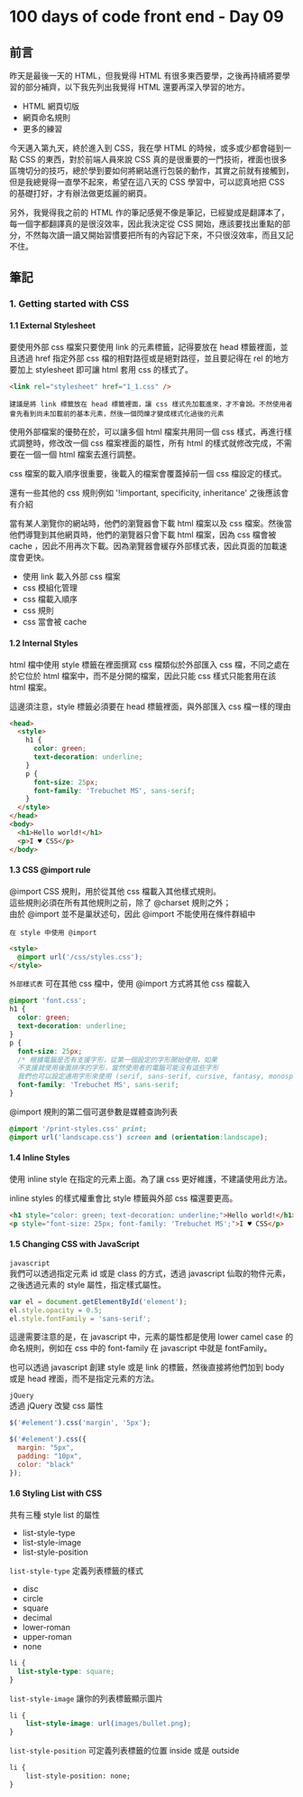 # 100 days of code front end - Day 09

## 前言
昨天是最後一天的 HTML，但我覺得 HTML 有很多東西要學，之後再持續將要學習的部分補齊，以下我先列出我覺得 HTML 還要再深入學習的地方。
- HTML 網頁切版
- 網頁命名規則
- 更多的練習

今天邁入第九天，終於進入到 CSS，我在學 HTML 的時候，或多或少都會碰到一點 CSS 的東西，對於前端人員來說 CSS 真的是很重要的一門技術，裡面也很多區塊切分的技巧，總於學到要如何將網站進行包裝的動作，其實之前就有接觸到，但是我總覺得一直學不起來，希望在這八天的 CSS 學習中，可以認真地把 CSS 的基礎打好，才有辦法做更炫麗的網頁。

另外，我覺得我之前的 HTML 作的筆記感覺不像是筆記，已經變成是翻譯本了，每一個字都翻譯真的是很沒效率，因此我決定從 CSS 開始，應該要找出重點的部分，不然每次讀一讀又開始習慣要把所有的內容記下來，不只很沒效率，而且又記不住。

## 筆記
### 1. Getting started with CSS
#### 1.1 External Stylesheet
要使用外部 css 檔案只要使用 link 的元素標籤，記得要放在 head 標籤裡面，並且透過 href 指定外部 css 檔的相對路徑或是絕對路徑，並且要記得在 rel 的地方要加上 stylesheet 即可讓 html 套用 css 的樣式了。

```html
<link rel="stylesheet" href="1_1.css" />
```

`建議是將 link 標籤放在 head 標籤裡面，讓 css 樣式先加載進來，才不會說。不然使用者會先看到尚未加載前的基本元素，然後一個閃爍才變成樣式化過後的元素`

使用外部檔案的優勢在於，可以讓多個 html 檔案共用同一個 css 樣式，再進行樣式調整時，修改改一個 css 檔案裡面的屬性，所有 html 的樣式就修改完成，不需要在一個一個 html 檔案去進行調整。

css 檔案的載入順序很重要，後載入的檔案會覆蓋掉前一個 css 檔設定的樣式。

還有一些其他的 css 規則例如 '!important, specificity, inheritance' 之後應該會有介紹

當有某人瀏覽你的網站時，他們的瀏覽器會下載 html 檔案以及 css 檔案。然後當他們導覽到其他網頁時，他們的瀏覽器只會下載 html 檔案，因為 css 檔會被 cache ，因此不用再次下載。因為瀏覽器會緩存外部樣式表，因此頁面的加載速度會更快。

- 使用 link 載入外部 css 檔案
- css 模組化管理
- css 檔載入順序
- css 規則
- css 當會被 cache 

#### 1.2 Internal Styles
html 檔中使用 style 標籤在裡面撰寫 css 檔類似於外部匯入 css 檔，不同之處在於它位於 html 檔案中，而不是分開的檔案，因此只能 css 樣式只能套用在該 html 檔案。

這邊須注意，style 標籤必須要在 head 標籤裡面，與外部匯入 css 檔一樣的理由

```html
<head>
  <style>
    h1 {
      color: green;
      text-decoration: underline;
    }
    p {
      font-size: 25px;
      font-family: 'Trebuchet MS', sans-serif;
    }
  </style>
</head>
<body>
  <h1>Hello world!</h1>
  <p>I ♥ CSS</p>
</body>
```

#### 1.3 CSS @import rule
@import CSS 規則，用於從其他 css 檔載入其他樣式規則。  
這些規則必須在所有其他規則之前，除了 @charset 規則之外；  
由於 @import 並不是巢狀述句，因此 @import 不能使用在條件群組中

`在 style 中使用 @import`
```html
<style>
  @import url('/css/styles.css');
</style>
```

`外部樣式表`
可在其他 css 檔中，使用 @import 方式將其他 css 檔載入

```css
@import 'font.css';
h1 {
  color: green;
  text-decoration: underline;
}
p {
  font-size: 25px;
  /* 根據電腦是否有支援字形，從第一個設定的字形開始使用，如果
  不支援就使用後面排序的字形，當然使用者的電腦可能沒有這些字形
  我們也可以設定通用字形來使用 (serif, sans-serif, cursive, fantasy, monospace) 五種通用字形*/
  font-family: 'Trebuchet MS', sans-serif;
}
```
@import 規則的第二個可選參數是媒體查詢列表
```css
@import '/print-styles.css' print;
@import url('landscape.css') screen and (orientation:landscape);
```

#### 1.4 Inline Styles
使用 inline style 在指定的元素上面。為了讓 css 更好維護，不建議使用此方法。

inline styles 的樣式權重會比 style 標籤與外部 css 檔還要更高。

```html
<h1 style="color: green; text-decoration: underline;">Hello world!</h1>
<p style="font-size: 25px; font-family: 'Trebuchet MS';">I ♥ CSS</p>
```

#### 1.5 Changing CSS with JavaScript
`javascript`  
我們可以透過指定元素 id 或是 class 的方式，透過 javascript 仙取的物件元素，之後透過元素的 style 屬性，指定樣式屬性。

```javascript
var el = document.getElementById('element');
el.style.opacity = 0.5;
el.style.fontFamily = 'sans-serif';
```
這邊需要注意的是，在 javascript 中，元素的屬性都是使用 lower camel case 的命名規則，例如在 css 中的 font-family 在 javascript 中就是 fontFamily。

也可以透過 javascript 創建 style 或是 link 的標籤，然後直接將他們加到 body 或是 head 裡面，而不是指定元素的方法。

`jQuery`  
透過 jQuery 改變 css 屬性
```javascript
$('#element').css('margin', '5px');

$('#element').css({
  margin: "5px",
  padding: "10px",
  color: "black"
});
```

#### 1.6 Styling List with CSS
共有三種 style list 的屬性
- list-style-type
- list-style-image
- list-style-position

`list-style-type` 定義列表標籤的樣式
- disc
- circle
- square
- decimal
- lower-roman
- upper-roman
- none

```css
li {
  list-style-type: square;
}
```

`list-style-image` 讓你的列表標籤顯示圖片
```css 
li {
    list-style-image: url(images/bullet.png);
}
```

`list-style-position` 可定義列表標籤的位置 inside 或是 outside
```html
li {
    list-style-position: none;
}
```